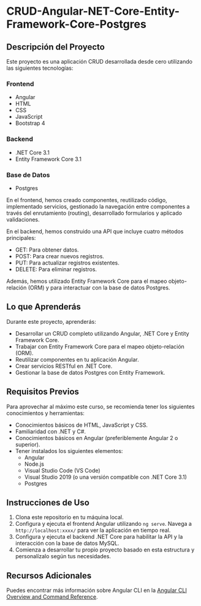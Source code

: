 # CRUD-Angular-NET-Core-Entity-Framework-Core-Postgres

## Descripción del Proyecto

Este proyecto es una aplicación CRUD desarrollada desde cero utilizando las siguientes tecnologías:

### Frontend
- Angular
- HTML
- CSS
- JavaScript
- Bootstrap 4

### Backend
- .NET Core 3.1
- Entity Framework Core 3.1

### Base de Datos
- Postgres

En el frontend, hemos creado componentes, reutilizado código, implementado servicios, gestionado la navegación entre componentes a través del enrutamiento (routing), desarrollado formularios y aplicado validaciones.

En el backend, hemos construido una API que incluye cuatro métodos principales:
- GET: Para obtener datos.
- POST: Para crear nuevos registros.
- PUT: Para actualizar registros existentes.
- DELETE: Para eliminar registros.

Además, hemos utilizado Entity Framework Core para el mapeo objeto-relación (ORM) y para interactuar con la base de datos Postgres.

## Lo que Aprenderás

Durante este proyecto, aprenderás:

- Desarrollar un CRUD completo utilizando Angular, .NET Core y Entity Framework Core.
- Trabajar con Entity Framework Core para el mapeo objeto-relación (ORM).
- Reutilizar componentes en tu aplicación Angular.
- Crear servicios RESTful en .NET Core.
- Gestionar la base de datos Postgres con Entity Framework.

## Requisitos Previos

Para aprovechar al máximo este curso, se recomienda tener los siguientes conocimientos y herramientas:

- Conocimientos básicos de HTML, JavaScript y CSS.
- Familiaridad con .NET y C#.
- Conocimientos básicos en Angular (preferiblemente Angular 2 o superior).
- Tener instalados los siguientes elementos:
  - Angular
  - Node.js
  - Visual Studio Code (VS Code)
  - Visual Studio 2019 (o una versión compatible con .NET Core 3.1)
  - Postgres

## Instrucciones de Uso

1. Clona este repositorio en tu máquina local.
2. Configura y ejecuta el frontend Angular utilizando `ng serve`. Navega a `http://localhost:xxxx/` para ver la aplicación en tiempo real.
3. Configura y ejecuta el backend .NET Core para habilitar la API y la interacción con la base de datos MySQL.
4. Comienza a desarrollar tu propio proyecto basado en esta estructura y personalízalo según tus necesidades.

## Recursos Adicionales

Puedes encontrar más información sobre Angular CLI en la [Angular CLI Overview and Command Reference](https://angular.io/cli).
